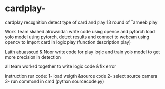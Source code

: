 # cardplay-


cardplay recognition 
detect type of card and play 13 round of Tarneeb play 


Work Team
shahed alruwaidan 
write code using opencv and pytorch
load yolo model using pytorch, detect results and connect to webcam using opencv to 
Import card in logic play (function description play)


Laith abuassoud & Noor 
write code for play logic and train yolo model to get more precision in detection 
 
 
all team worked together  to write  logic code  & fix error


instruction run code:
1- load weigth &source code 
2- select source camera 
3- run command in cmd (python  sourcecode.py)
